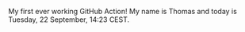 My first ever working GitHub Action!
My name is Thomas and today is Tuesday, 22 September, 14:23 CEST. 
